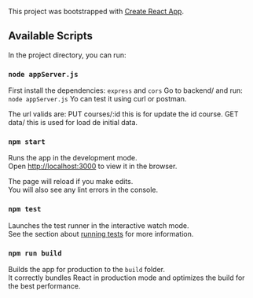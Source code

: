 This project was bootstrapped with [Create React App](https://github.com/facebook/create-react-app).

## Available Scripts

In the project directory, you can run:
### `node appServer.js`

First install the dependencies: `express` and  `cors`
Go to backend/ and run: `node appServer.js`
Yo can test it using curl or postman.

The url valids are:
PUT courses/:id   this is for update the id course.
GET data/  this is used for load de initial data.
### `npm start`

Runs the app in the development mode.<br />
Open [http://localhost:3000](http://localhost:3000) to view it in the browser.

The page will reload if you make edits.<br />
You will also see any lint errors in the console.

### `npm test`

Launches the test runner in the interactive watch mode.<br />
See the section about [running tests](https://facebook.github.io/create-react-app/docs/running-tests) for more information.

### `npm run build`

Builds the app for production to the `build` folder.<br />
It correctly bundles React in production mode and optimizes the build for the best performance.


